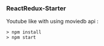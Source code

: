 ### ReactRedux-Starter ###

Youtube like with using moviedb api : 

```
> npm install
> npm start
```

